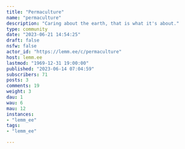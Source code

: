 ```yaml
---
title: "Permaculture" 
name: "permaculture"
description: "Caring about the earth, that is what it's about."
type: community
date: "2023-06-21 14:54:25"
draft: false
nsfw: false
actor_id: "https://lemm.ee/c/permaculture"
host: lemm.ee
lastmod: "1969-12-31 19:00:00"
published: "2023-06-14 07:04:59"
subscribers: 71
posts: 3
comments: 19
weight: 3
dau: 1
wau: 6
mau: 12
instances:
- "lemm_ee"
tags: 
- "lemm_ee"

---
```

